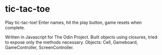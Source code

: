 # tic-tac-toe

Play tic-tac-toe! Enter names, hit the play button, game resets when complete.

Written in Javascript for The Odin Project. Built objects using closures, tried to expose only the methods necessary. Objects: Cell, Gameboard, GameController, ScreenController.